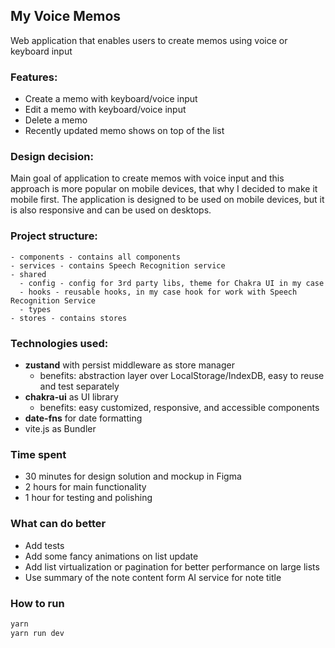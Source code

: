 ## My Voice Memos
Web application that enables users to create memos using voice or keyboard input

### Features:
- Create a memo with keyboard/voice input
- Edit a memo with keyboard/voice input
- Delete a memo
- Recently updated memo shows on top of the list

### Design decision:

Main goal of application to create memos with voice input and this approach is more popular on mobile devices, that why I decided to make it mobile first. The application is designed to be used on mobile devices, but it is also responsive and can be used on desktops.

### Project structure:
```
- components - contains all components
- services - contains Speech Recognition service
- shared
  - config - config for 3rd party libs, theme for Chakra UI in my case
  - hooks - reusable hooks, in my case hook for work with Speech Recognition Service
  - types
- stores - contains stores
```

### Technologies used:
- **zustand** with persist middleware as store manager
  - benefits: abstraction layer over LocalStorage/IndexDB, easy to reuse and test separately
- **chakra-ui** as UI library
  - benefits: easy customized, responsive, and accessible components
- **date-fns** for date formatting
- vite.js as Bundler

### Time spent
- 30 minutes for design solution and mockup in Figma
- 2 hours for main functionality
- 1 hour for testing and polishing

### What can do better
- Add tests
- Add some fancy animations on list update
- Add list virtualization or pagination for better performance on large lists
- Use summary of the note content form AI service for note title

### How to run

```sh
yarn
yarn run dev
```